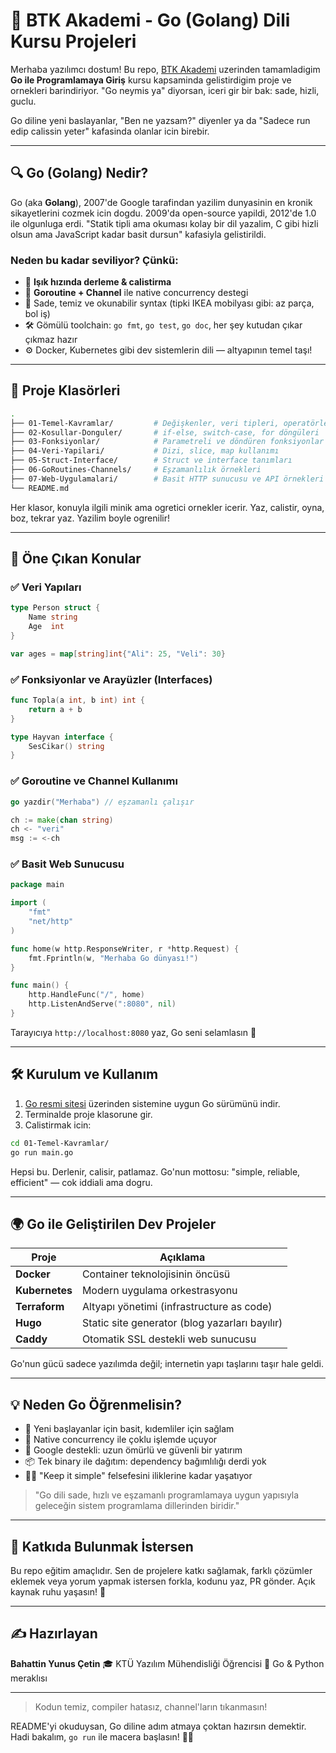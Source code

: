 # 🐹 BTK Akademi - Go (Golang) Dili Kursu Projeleri

Merhaba yazılımcı dostum! Bu repo, [BTK Akademi](https://www.btkakademi.gov.tr/portal/course/go-ile-programlamaya-giris-12760) uzerinden tamamladigim **Go ile Programlamaya Giriş** kursu kapsaminda gelistirdigim proje ve ornekleri barindiriyor. "Go neymis ya" diyorsan, iceri gir bir bak: sade, hizli, guclu.

Go diline yeni baslayanlar, "Ben ne yazsam?" diyenler ya da "Sadece run edip calissin yeter" kafasinda olanlar icin birebir.

---

## 🔍 Go (Golang) Nedir?

Go (aka **Golang**), 2007'de Google tarafindan yazilim dunyasinin en kronik sikayetlerini cozmek icin dogdu. 2009'da open-source yapildi, 2012'de 1.0 ile olgunluga erdi. "Statik tipli ama okuması kolay bir dil yazalim, C gibi hizli olsun ama JavaScript kadar basit dursun" kafasiyla gelistirildi.

### Neden bu kadar seviliyor? Çünkü:

* 🚀 **Işık hızında derleme & calistirma**
* 🔄 **Goroutine + Channel** ile native concurrency destegi
* 🧼 Sade, temiz ve okunabilir syntax (tipki IKEA mobilyası gibi: az parça, bol iş)
* 🛠 Gömülü toolchain: `go fmt`, `go test`, `go doc`, her şey kutudan çıkar çıkmaz hazır
* ⚙️ Docker, Kubernetes gibi dev sistemlerin dili — altyapının temel taşı!

---

## 📁 Proje Klasörleri

```bash
.
├── 01-Temel-Kavramlar/         # Değişkenler, veri tipleri, operatörler
├── 02-Kosullar-Donguler/       # if-else, switch-case, for döngüleri
├── 03-Fonksiyonlar/            # Parametreli ve döndüren fonksiyonlar
├── 04-Veri-Yapilari/           # Dizi, slice, map kullanımı
├── 05-Struct-Interface/        # Struct ve interface tanımları
├── 06-GoRoutines-Channels/     # Eşzamanlılık örnekleri
├── 07-Web-Uygulamalari/        # Basit HTTP sunucusu ve API örnekleri
└── README.md
```

Her klasor, konuyla ilgili minik ama ogretici ornekler icerir. Yaz, calistir, oyna, boz, tekrar yaz. Yazilim boyle ogrenilir!

---

## 🧠 Öne Çıkan Konular

### ✅ Veri Yapıları

```go
type Person struct {
    Name string
    Age  int
}

var ages = map[string]int{"Ali": 25, "Veli": 30}
```

### ✅ Fonksiyonlar ve Arayüzler (Interfaces)

```go
func Topla(a int, b int) int {
    return a + b
}

type Hayvan interface {
    SesCikar() string
}
```

### ✅ Goroutine ve Channel Kullanımı

```go
go yazdir("Merhaba") // eşzamanlı çalışır

ch := make(chan string)
ch <- "veri"
msg := <-ch
```

### ✅ Basit Web Sunucusu

```go
package main

import (
	"fmt"
	"net/http"
)

func home(w http.ResponseWriter, r *http.Request) {
	fmt.Fprintln(w, "Merhaba Go dünyası!")
}

func main() {
	http.HandleFunc("/", home)
	http.ListenAndServe(":8080", nil)
}
```

Tarayıcıya `http://localhost:8080` yaz, Go seni selamlasın 👋

---

## 🛠 Kurulum ve Kullanım

1. [Go resmi sitesi](https://go.dev/dl/) üzerinden sistemine uygun Go sürümünü indir.
2. Terminalde proje klasorune gir.
3. Calistirmak icin:

```bash
cd 01-Temel-Kavramlar/
go run main.go
```

Hepsi bu. Derlenir, calisir, patlamaz. Go'nun mottosu: "simple, reliable, efficient" — cok iddiali ama dogru.

---

## 🌍 Go ile Geliştirilen Dev Projeler

| Proje          | Açıklama                                       |
| -------------- | ---------------------------------------------- |
| **Docker**     | Container teknolojisinin öncüsü                |
| **Kubernetes** | Modern uygulama orkestrasyonu                  |
| **Terraform**  | Altyapı yönetimi (infrastructure as code)      |
| **Hugo**       | Static site generator (blog yazarları bayılır) |
| **Caddy**      | Otomatik SSL destekli web sunucusu             |

Go'nun gücü sadece yazılımda değil; internetin yapı taşlarını taşır hale geldi.

---

## 💡 Neden Go Öğrenmelisin?

* 👶 Yeni başlayanlar için basit, kıdemliler için sağlam
* 🧵 Native concurrency ile çoklu işlemde uçuyor
* 👑 Google destekli: uzun ömürlü ve güvenli bir yatırım
* 📦 Tek binary ile dağıtım: dependency bağımlılığı derdi yok
* 🧘‍♂️ "Keep it simple" felsefesini iliklerine kadar yaşatıyor

> "Go dili sade, hızlı ve eşzamanlı programlamaya uygun yapısıyla geleceğin sistem programlama dillerinden biridir."

---

## 🤝 Katkıda Bulunmak İstersen

Bu repo eğitim amaçlıdır. Sen de projelere katkı sağlamak, farklı çözümler eklemek veya yorum yapmak istersen forkla, kodunu yaz, PR gönder. Açık kaynak ruhu yaşasın! 🙌

---

## ✍️ Hazırlayan

**Bahattin Yunus Çetin**
🎓 KTÜ Yazılım Mühendisliği Öğrencisi
🚀 Go & Python meraklısı


---

> Kodun temiz, compiler hatasız, channel'ların tıkanmasın!

README'yi okuduysan, Go diline adım atmaya çoktan hazırsın demektir. Hadi bakalım, `go run` ile macera başlasın! 🧑‍💻

